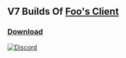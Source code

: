 ## V7 Builds Of [Foo's Client](../../../mindustry-client)
### [Download](../../releases/latest)
[![Discord](https://img.shields.io/discord/741710208501547161.svg?logo=discord&logoColor=white&logoWidth=20&labelColor=7289DA&label=Discord)](https://discord.gg/yp9ZW7j)
